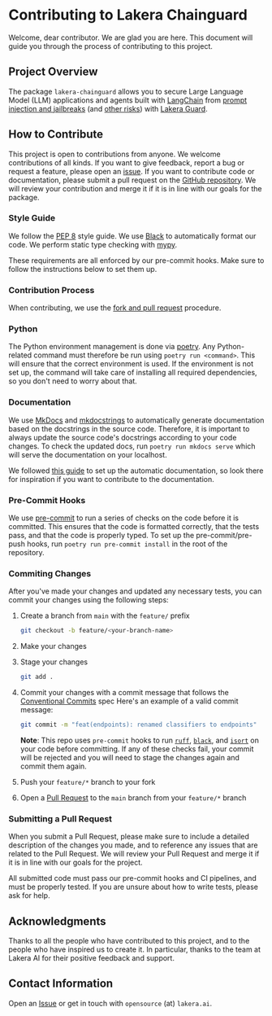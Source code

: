 # Contributing to Lakera Chainguard

Welcome, dear contributor. We are glad you are here. This document will guide you through the process of contributing to this project.

## Project Overview

The package `lakera-chainguard` allows you to secure Large Language Model (LLM) applications and agents built with [LangChain](https://www.langchain.com/) from [prompt injection and jailbreaks](https://platform.lakera.ai/docs/prompt_injection) (and [other risks](https://platform.lakera.ai/docs/api)) with [Lakera Guard](https://www.lakera.ai/).

## How to Contribute

This project is open to contributions from anyone. We welcome contributions of all kinds. If you want to give feedback, report a bug or request a feature, please open an [issue](https://docs.github.com/en/issues/tracking-your-work-with-issues/creating-an-issue). If you want to contribute code or documentation, please submit a pull request on the [GitHub repository](https://github.com/lakeraai/chainguard). We will review your contribution and merge it if it is in line with our goals for the package.

### Style Guide
We follow the [PEP 8](https://www.python.org/dev/peps/pep-0008/) style guide. We use [Black](https://github.com/psf/black) to automatically format our code. We perform static type checking with [mypy](http://mypy-lang.org/).

These requirements are all enforced by our pre-commit hooks. Make sure to follow the instructions below to set them up.

### Contribution Process
When contributing, we use the [fork and pull request](https://docs.github.com/en/get-started/exploring-projects-on-github/contributing-to-a-project) procedure.

### Python
The Python environment management is done via [poetry](https://python-poetry.org/). Any Python-related command must therefore be run using `poetry run <command>`. This will ensure that the correct environment is used. If the environment is not set up, the command will take care of installing all required dependencies, so you don't need to worry about that.

### Documentation
We use [MkDocs](https://www.mkdocs.org/) and [mkdocstrings](https://mkdocstrings.github.io/) to automatically generate documentation based on the docstrings in the source code. Therefore, it is important to always update the source code's docstrings according to your code changes. To check the updated docs, run `poetry run mkdocs serve` which will serve the documentation on your localhost.

We followed [this guide](https://realpython.com/python-project-documentation-with-mkdocs/) to set up the automatic documentation, so look there for inspiration if you want to contribute to the documentation.

### Pre-Commit Hooks
We use [pre-commit](https://pre-commit.com/) to run a series of checks on the code before it is committed. This ensures that the code is formatted correctly, that the tests pass, and that the code is properly typed. To set up the pre-commit/pre-push hooks, run `poetry run pre-commit install` in the root of the repository.

### Commiting Changes

After you've made your changes and updated any necessary tests, you can commit your changes using the following steps:

1. Create a branch from `main` with the `feature/` prefix
    ```sh
    git checkout -b feature/<your-branch-name>
    ```
2. Make your changes
3. Stage your changes
    ```sh
    git add .
    ```
4. Commit your changes with a commit message that follows the [Conventional Commits](https://www.conventionalcommits.org/) spec
     Here's an example of a valid commit message:

    ```sh
    git commit -m "feat(endpoints): renamed classifiers to endpoints"
    ```

    **Note**: This repo uses `pre-commit` hooks to run [`ruff`](https://github.com/astral-sh/ruff), [`black`](https://github.com/psf/black), and [`isort`](https://github.com/PyCQA/isort) on your code before committing. If any of these checks fail, your commit will be rejected and you will need to stage the changes again and commit them again.
5. Push your `feature/*` branch to your fork
6. Open a [Pull Request](https://github.com/lakeraai/chainguard/pulls) to the `main` branch from your `feature/*` branch

### Submitting a Pull Request

When you submit a Pull Request, please make sure to include a detailed description of the changes you made, and to reference any issues that are related to the Pull Request. We will review your Pull Request and merge it if it is in line with our goals for the project.

All submitted code must pass our pre-commit hooks and CI pipelines, and must be properly tested. If you are unsure about how to write tests, please ask for help.

## Acknowledgments
Thanks to all the people who have contributed to this project, and to the people who have inspired us to create it. In particular, thanks to the team at Lakera AI for their positive feedback and support.

## Contact Information

Open an [Issue](https://github.com/lakeraai/chainguard/issues) or get in touch with `opensource` (at) `lakera.ai`.